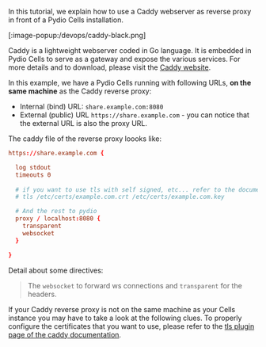 In this tutorial, we explain how to use a Caddy webserver as reverse proxy in front of a Pydio Cells installation.

[:image-popup:/devops/caddy-black.png]

Caddy is a lightweight webserver coded in Go language. It is embedded in Pydio Cells to serve as a gateway and expose the various services.
For more details and to download, please visit the [Caddy website](https://caddyserver.com).

In this example, we have a Pydio Cells running with following URLs, **on the same machine** as the Caddy reverse proxy:

- Internal (bind) URL: `share.example.com:8080`
- External (public) URL `https://share.example.com` - you can notice that the external URL is also the proxy URL.

The caddy file of the reverse proxy loooks like:

```conf
https://share.example.com {

  log stdout
  timeouts 0
  
  # if you want to use tls with self signed, etc... refer to the documentation for more details
  # tls /etc/certs/example.com.crt /etc/certs/example.com.key

  # And the rest to pydio
  proxy / localhost:8080 {
    transparent
    websocket
  }

}
```

Detail about some directives:

> The `websocket` to forward ws connections and `transparent` for the headers.

If your Caddy reverse proxy is not on the same machine as your Cells instance you may have to take a look at the following clues.
To properly configure the certificates that you want to use, please refer to the [tls plugin page of the caddy documentation](https://caddyserver.com/docs/tls).